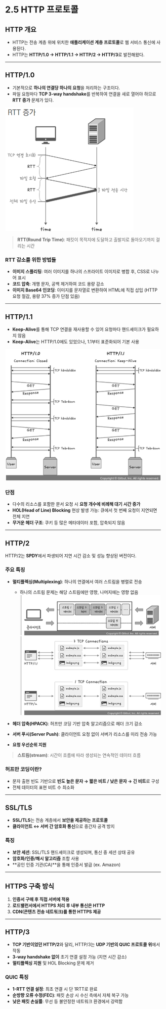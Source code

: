 # 2.5 HTTP 프로토콜

## HTTP 개요

* HTTP는 전송 계층 위에 위치한 **애플리케이션 계층 프로토콜**로 웹 서비스 통신에 사용된다.
* HTTP는 **HTTP/1.0 → HTTP/1.1 → HTTP/2 → HTTP/3**로 발전해왔다.

---

## HTTP/1.0

* 기본적으로 **하나의 연결당 하나의 요청**을 처리하는 구조이다.
* 파일 요청마다 **TCP 3-way handshake**를 반복하여 연결을 새로 열어야 하므로 **RTT 증가** 문제가 있다.

![img_5.png](img_5.png)

> **RTT(Round Trip Time)**: 패킷이 목적지에 도달하고 출발지로 돌아오기까지 걸리는 시간

### RTT 감소를 위한 방법들

* **이미지 스플리팅**: 여러 이미지를 하나의 스프라이트 이미지로 병합 후, CSS로 나누어 표시
* **코드 압축**: 개행 문자, 공백 제거하여 코드 용량 감소
* **이미지 Base64 인코딩**: 이미지를 문자열로 변환하여 HTML에 직접 삽입 (HTTP 요청 절감, 용량 37% 증가 단점 있음)

---

## HTTP/1.1

* **Keep-Alive**를 통해 TCP 연결을 재사용할 수 있어 요청마다 핸드셰이크가 필요하지 않음
* **Keep-Alive**는 HTTP/1.0에도 있었으나, 1.1부터 표준화되어 기본 사용

![img_6.png](img_6.png)

### 단점

* 다수의 리소스를 포함한 문서 요청 시 **요청 개수에 비례해 대기 시간 증가**
* **HOL(Head of Line) Blocking** 현상 발생 가능: 큐에서 첫 번째 요청이 지연되면 전체 지연
* **무거운 헤더 구조**: 쿠키 등 많은 메타데이터 포함, 압축되지 않음

---

## HTTP/2

HTTP/2는 **SPDY**에서 파생되어 지연 시간 감소 및 성능 향상된 버전이다.

### 주요 특징

* **멀티플렉싱(Multiplexing)**: 하나의 연결에서 여러 스트림을 병렬로 전송

    * 하나의 스트림 문제는 해당 스트림에만 영향, 나머지에는 영향 없음
![img_7.png](img_7.png)
![img_8.png](img_8.png)
* **헤더 압축(HPACK)**: 허프만 코딩 기반 압축 알고리즘으로 헤더 크기 감소
* **서버 푸시(Server Push)**: 클라이언트 요청 없이 서버가 리소스를 미리 전송 가능
* **요청 우선순위 지원**

> **스트림(stream)**: 시간이 흐름에 따라 생성되는 연속적인 데이터 흐름

### 허프만 코딩이란?

* 문자 출현 빈도 기반으로 **빈도 높은 문자 → 짧은 비트 / 낮은 문자 → 긴 비트**로 구성
* 전체 데이터의 표현 비트 수 최소화

---

## SSL/TLS

* **SSL/TLS**는 전송 계층에서 **보안을 제공하는 프로토콜**
* **클라이언트 ↔ 서버 간 암호화 통신**으로 중간자 공격 방지

### 특징

* **보안 세션**: SSL/TLS 핸드셰이크로 생성되며, 통신 중 세션 상태 공유
* **암호화/인증/해시 알고리즘** 조합 사용
* \*\*공인 인증 기관(CA)\*\*을 통해 인증서 발급 (ex. Amazon)

---

## HTTPS 구축 방식

1. **인증서 구매 후 직접 서버에 적용**
2. **로드밸런서에서 HTTPS 처리 후 내부 통신은 HTTP**
3. **CDN(콘텐츠 전송 네트워크)를 통한 HTTPS 제공**

---

## HTTP/3

* **TCP 기반이었던 HTTP/2**와 달리, HTTP/3는 **UDP 기반의 QUIC 프로토콜 위**에서 작동
* **3-way handshake 없이** 초기 연결 설정 가능 (지연 시간 감소)
* **멀티플렉싱 지원** 및 HOL Blocking 문제 제거

### QUIC 특징

* **1-RTT 연결 설정**: 최초 연결 시 단 1RTT로 완료
* **순방향 오류 수정(FEC)**: 패킷 손상 시 수신 측에서 자체 복구 가능
* **낮은 패킷 손실률**: 무선 등 불안정한 네트워크 환경에서 강력함
